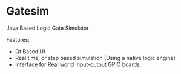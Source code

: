 # Gatesim
Java Based Logic Gate Simulator

Features:
* Qt Based UI
* Real time, or step based simulation (Using a native logic engine)
* Interface for Real world input-output GPIO boards.

